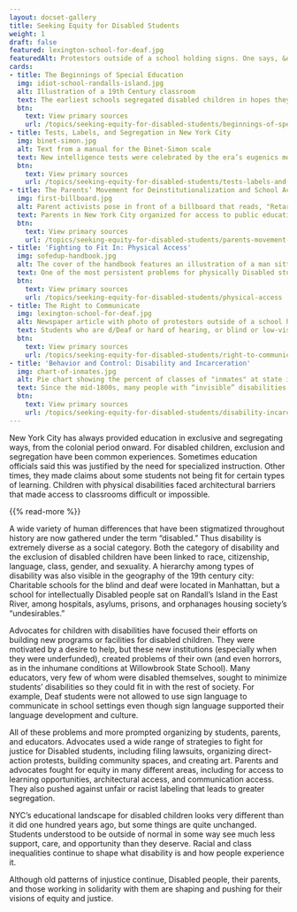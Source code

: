 ```yaml
---
layout: docset-gallery
title: Seeking Equity for Disabled Students
weight: 1
draft: false
featured: lexington-school-for-deaf.jpg
featuredAlt: Protestors outside of a school holding signs. One says, &quot;Deaf CEO Now!&quot;
cards:
- title: The Beginnings of Special Education
  img: idiot-school-randalls-island.jpg
  alt: Illustration of a 19th Century classroom
  text: The earliest schools segregated disabled children in hopes they could attend school with non-disabled students or fit in with society as adults.
  btn:
    text: View primary sources
    url: /topics/seeking-equity-for-disabled-students/beginnings-of-special-ed
- title: Tests, Labels, and Segregation in New York City
  img: binet-simon.jpg
  alt: Text from a manual for the Binet-Simon scale
  text: New intelligence tests were celebrated by the era’s eugenics movement and used to keep students out of public schools.
  btn:
    text: View primary sources
    url: /topics/seeking-equity-for-disabled-students/tests-labels-and-segregation
- title: The Parents’ Movement for Deinstitutionalization and School Access
  img: first-billboard.jpg
  alt: Parent activists pose in front of a billboard that reads, "Retarded Children Can be Helped! They need Research, Schools, Clinics. Give to the Association for the Help of Retarded Children
  text: Parents in New York City organized for access to public education for their children, and more funding for care.
  btn:
    text: View primary sources
    url: /topics/seeking-equity-for-disabled-students/parents-movement-deinstitutionalization
- title: 'Fighting to Fit In: Physical Access'
  img: sofedup-handbook.jpg
  alt: The cover of the handbook features an illustration of a man sitting in a wheelchair facing forward with arms outstretched to the side. His hands push apart the words, “handi” and “capped.”
  text: One of the most persistent problems for physically Disabled students seeking education is the lack of wheelchair-accessible schools. 
  btn:
    text: View primary sources
    url: /topics/seeking-equity-for-disabled-students/physical-access
- title: The Right to Communicate
  img: lexington-school-for-deaf.jpg
  alt: Newspaper article with photo of protestors outside of a school holding signs. One reads, "Deaf CEO Now"
  text: Students who are d/Deaf or hard of hearing, or blind or low-vision, need information in accessible formats, and students who are learning English have struggled to communicate.
  btn:
    text: View primary sources
    url: /topics/seeking-equity-for-disabled-students/right-to-communicate
- title: 'Behavior and Control: Disability and Incarceration'
  img: chart-of-inmates.jpg
  alt: Pie chart showing the percent of classes of "inmates" at state institutions 
  text: Since the mid-1800s, many people with “invisible” disabilities like intellectual or mental health disabilities have ended up in prisons and juvenile reform centers. 
  btn:
    text: View primary sources
    url: /topics/seeking-equity-for-disabled-students/disability-incarceration/
---
```

New York City has always provided education in exclusive and segregating ways, from the colonial period onward. For disabled children, exclusion and segregation have been common experiences. Sometimes education officials said this was justified by the need for specialized instruction. Other times, they made claims about some students not being fit for certain types of learning. Children with physical disabilities faced architectural barriers that made access to classrooms difficult or impossible.

{{% read-more %}}

A wide variety of human differences that have been stigmatized throughout history are now gathered under the term “disabled.” Thus disability is extremely diverse as a social category. Both the category of disability and the exclusion of disabled children have been linked to race, citizenship, language, class, gender, and sexuality. A hierarchy among types of disability was also visible in the geography of the 19th century city: Charitable schools for the blind and deaf were located in Manhattan, but a school for intellectually Disabled people sat on Randall’s Island in the East River, among hospitals, asylums, prisons, and orphanages housing society’s “undesirables.”

Advocates for children with disabilities have focused their efforts on building new programs or facilities for disabled children. They were motivated by a desire to help, but these new institutions (especially when they were underfunded), created problems of their own (and even horrors, as in the inhumane conditions at Willowbrook State School). Many educators, very few of whom were disabled themselves, sought to minimize students’ disabilities so they could fit in with the rest of society. For example, Deaf students were not allowed to use sign language to communicate in school settings even though sign language supported their language development and culture.

All of these problems and more prompted organizing by students, parents, and educators. Advocates used a wide range of strategies to fight for justice for Disabled students, including filing lawsuits, organizing direct-action protests, building community spaces, and creating art. Parents and advocates fought for equity in many different areas, including for access to learning opportunities, architectural access, and communication access. They also pushed against unfair or racist labeling that leads to greater segregation.

NYC’s educational landscape for disabled children looks very different than it did one hundred years ago, but some things are quite unchanged. Students understood to be outside of normal in some way see much less support, care, and opportunity than they deserve. Racial and class inequalities continue to shape what disability is and how people experience it.  

Although old patterns of injustice continue, Disabled people, their parents, and those working in solidarity with them are shaping and pushing for their visions of equity and justice.
